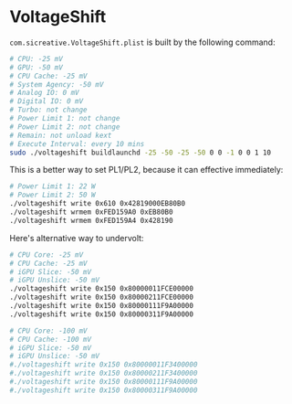 # VoltageShift

`com.sicreative.VoltageShift.plist` is built by the following command:

```sh
# CPU: -25 mV
# GPU: -50 mV
# CPU Cache: -25 mV
# System Agency: -50 mV
# Analog IO: 0 mV
# Digital IO: 0 mV
# Turbo: not change
# Power Limit 1: not change
# Power Limit 2: not change
# Remain: not unload kext
# Execute Interval: every 10 mins
sudo ./voltageshift buildlaunchd -25 -50 -25 -50 0 0 -1 0 0 1 10
```

This is a better way to set PL1/PL2, because it can effective immediately:

```sh
# Power Limit 1: 22 W
# Power Limit 2: 50 W
./voltageshift write 0x610 0x42819000EB80B0
./voltageshift wrmem 0xFED159A0 0xEB80B0
./voltageshift wrmem 0xFED159A4 0x428190
```

Here's alternative way to undervolt:

```sh
# CPU Core: -25 mV
# CPU Cache: -25 mV
# iGPU Slice: -50 mV
# iGPU Unslice: -50 mV
./voltageshift write 0x150 0x80000011FCE00000
./voltageshift write 0x150 0x80000211FCE00000
./voltageshift write 0x150 0x80000111F9A00000
./voltageshift write 0x150 0x80000311F9A00000

# CPU Core: -100 mV
# CPU Cache: -100 mV
# iGPU Slice: -50 mV
# iGPU Unslice: -50 mV
#./voltageshift write 0x150 0x80000011F3400000
#./voltageshift write 0x150 0x80000211F3400000
#./voltageshift write 0x150 0x80000111F9A00000
#./voltageshift write 0x150 0x80000311F9A00000
```
